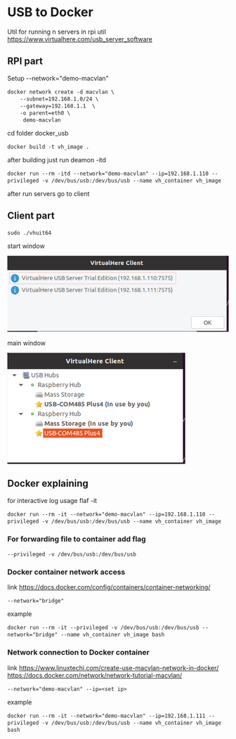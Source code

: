 # USB to Docker
Util for running n servers in rpi util https://www.virtualhere.com/usb_server_software

## RPI part
Setup --network="demo-macvlan" 
```
docker network create -d macvlan \
    --subnet=192.168.1.0/24 \
    --gateway=192.168.1.1  \
    -o parent=eth0 \
     demo-macvlan
```

cd folder docker_usb
```
docker build -t vh_image . 
```
after building just run deamon -itd
```
docker run --rm -itd --network="demo-macvlan" --ip=192.168.1.110 --privileged -v /dev/bus/usb:/dev/bus/usb --name vh_container vh_image
```

after run servers go to client

## Client part 
```
sudo ./vhuit64
```
start window

![Alt text](images/start_win.png?raw=true "Optional Title")

main window

![Alt text](images/main_win.png?raw=true "Optional Title")

## Docker explaining
for interactive log usage flaf -it 
```
docker run --rm -it --network="demo-macvlan" --ip=192.168.1.110 --privileged -v /dev/bus/usb:/dev/bus/usb --name vh_container vh_image
```
### For forwarding file to container add flag

```
--privileged -v /dev/bus/usb:/dev/bus/usb
```


### Docker container network access

link https://docs.docker.com/config/containers/container-networking/
```
--network="bridge"
```
example 

```
docker run --rm -it --privileged -v /dev/bus/usb:/dev/bus/usb --network="bridge" --name vh_container vh_image bash
```

### Network connection to Docker container
link https://www.linuxtechi.com/create-use-macvlan-network-in-docker/  https://docs.docker.com/network/network-tutorial-macvlan/
```
--network="demo-macvlan" --ip=<set ip>
```
example 
```
docker run --rm -it --network="demo-macvlan" --ip=192.168.1.111 --privileged -v /dev/bus/usb:/dev/bus/usb --name vh_container vh_image bash
```


